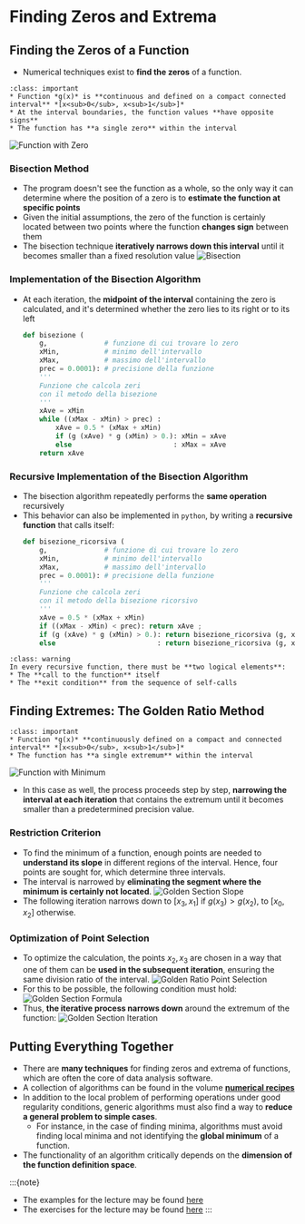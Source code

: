 # Finding Zeros and Extrema

## Finding the Zeros of a Function

  * Numerical techniques exist to **find the zeros** of a function.
  ```{admonition} Simple Assumptions
  :class: important
  * Function *g(x)* is **continuous and defined on a compact connected interval** *[x<sub>0</sub>, x<sub>1</sub>]*
  * At the interval boundaries, the function values **have opposite signs**
  * The function has **a single zero** within the interval
  ```

![Function with Zero](../../figs/funzione_con_zero.png)

### Bisection Method

* The program doesn't see the function as a whole,
  so the only way it can determine where the position of a zero
  is to **estimate the function at specific points**
* Given the initial assumptions,
  the zero of the function is certainly located between two points
  where the function **changes sign** between them
* The bisection technique **iteratively narrows down this interval**
  until it becomes smaller than a fixed resolution value
  ![Bisection](../../figs/bisezione.png)

### Implementation of the Bisection Algorithm

* At each iteration,
  the **midpoint of the interval** containing the zero is calculated,
  and it's determined whether the zero lies to its right or to its left
  ```py
  def bisezione (
      g,              # funzione di cui trovare lo zero
      xMin,           # minimo dell'intervallo          
      xMax,           # massimo dell'intervallo         
      prec = 0.0001): # precisione della funzione        
      '''
      Funzione che calcola zeri
      con il metodo della bisezione
      '''
      xAve = xMin 
      while ((xMax - xMin) > prec) :
          xAve = 0.5 * (xMax + xMin) 
          if (g (xAve) * g (xMin) > 0.): xMin = xAve 
          else                         : xMax = xAve 
      return xAve 
    ```

### Recursive Implementation of the Bisection Algorithm

* The bisection algorithm repeatedly performs the **same operation**
  recursively
* This behavior can also be implemented in ```python```,
  by writing a **recursive function** that calls itself:
  ```py
  def bisezione_ricorsiva (
      g,              # funzione di cui trovare lo zero  
      xMin,           # minimo dell'intervallo            
      xMax,           # massimo dell'intervallo          
      prec = 0.0001): # precisione della funzione        
      '''
      Funzione che calcola zeri
      con il metodo della bisezione ricorsivo
      '''
      xAve = 0.5 * (xMax + xMin)
      if ((xMax - xMin) < prec): return xAve ;
      if (g (xAve) * g (xMin) > 0.): return bisezione_ricorsiva (g, xAve, xMax, prec) ;
      else                         : return bisezione_ricorsiva (g, xMin, xAve, prec) ;
    ```

```{admonition} Attention
:class: warning
In every recursive function, there must be **two logical elements**:
* The **call to the function** itself
* The **exit condition** from the sequence of self-calls
  ```

## Finding Extremes: The Golden Ratio Method

```{admonition} Simple Assumptions
:class: important
* Function *g(x)* **continuously defined on a compact and connected interval** *[x<sub>0</sub>, x<sub>1</sub>]*
* The function has **a single extremum** within the interval
  ```

![Function with Minimum](../../figs/funzione_con_minimo.png)

* In this case as well, the process proceeds step by step,
  **narrowing the interval at each iteration** that contains the extremum
  until it becomes smaller than a predetermined precision value.

### Restriction Criterion

* To find the minimum of a function, enough points are needed to **understand its slope**
  in different regions of the interval.
  Hence, four points are sought for, which determine three intervals.
* The interval is narrowed by **eliminating the segment where the minimum is certainly not located**.
  ![Golden Section Slope](../../figs/sezione_aurea_pendenza.png)
* The following iteration narrows down to $[x_3,x_1]$ if $g(x_3) > g(x_2)$,
  to $[x_0, x_2]$ otherwise.

### Optimization of Point Selection

* To optimize the calculation, the points $x_2, x_3$ are chosen in a way that one of them can be
  **used in the subsequent iteration**, ensuring the same division ratio of the interval.
  ![Golden Ratio Point Selection](../../figs/sezione_aurea_r.png)
* For this to be possible, the following condition must hold:
  ![Golden Section Formula](../../figs/sezione_aurea_formula.png)
* Thus, **the iterative process narrows down** around the extremum of the function:
  ![Golden Section Iteration](../../figs/sezione_aurea.png)

## Putting Everything Together

* There are **many techniques** for finding zeros and extrema of functions,
  which are often the core of data analysis software.
* A collection of algorithms can be found in the volume **[numerical recipes](http://numerical.recipes/)**
* In addition to the local problem of performing operations under good regularity conditions,
  generic algorithms must also find a way to
  **reduce a general problem to simple cases**.
  * For instance, in the case of finding minima,
    algorithms must avoid finding local minima
    and not identifying the **global minimum** of a function.
* The functionality of an algorithm critically depends on the **dimension
  of the function definition space**.

:::{note}
  * The examples for the lecture may be found [here](EXAMPLES.rst)
  * The exercises for the lecture may be found [here](EXERCISES.md)
:::
